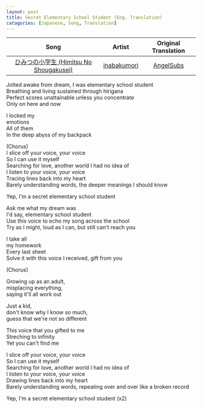 ```yaml
---
layout: post
title: Secret Elementary School Student (Eng. Translation)
catagories: [Japanese, Song, Translation]
---
```


| Song | Artist | Original Translation |
| :--: | :----: | :------------------: |
| [ひみつの小学生 (Himitsu No Shougakusei)](https://youtube.com/watch?v=wdUCRDvFv3Q) | [inabakumori](https://www.youtube.com/channel/UCNElM45JypxqAR73RoUQ10g) | [AngelSubs](https://vocaloidlyrics.fandom.com/wiki/%E3%81%B2%E3%81%BF%E3%81%A4%E3%81%AE%E5%B0%8F%E5%AD%A6%E7%94%9F_(Himitsu_no_Shougakusei)) |

Jolted awake from dream, I was elementary school student\
Breathing and living sustained through hirigana\
Perfect scores unattainable unless you concentrate\
Only on here and now

I locked my\
emotions\
All of them\
In the deep abyss of my backpack

(Chorus)\
I slice off your voice, your voice\
So I can use it myself\
Searching for love, another world I had no idea of\
I listen to your voice, your voice\
Tracing lines back into my heart\
Barely understanding words, the deeper meanings I should know

Yep, I'm a secret elementary school student

Ask me what my dream was\
I'd say, elementary school student\
Use this voice to echo my song across the school\
Try as I might, loud as I can, but still can't reach you

I take all\
my homework\
Every last sheet\
Solve it with this voice I received, gift from you

(Chorus)

Growing up as an adult,\
misplacing everything,\
saying it'll all work out

Just a kid,\
don't know why I know so much,\
guess that we're not so different

This voice that you gifted to me\
Streching to infinity\
Yet you can't find me

I slice off your voice, your voice\
So I can use it myself\
Searching for love, another world I had no idea of\
I listen to your voice, your voice\
Drawing lines back into my heart\
Barely understanding words, repeating over and over like a broken record

Yep, I'm a secret elementary school student (x2)
